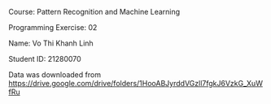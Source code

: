 Course: Pattern Recognition and Machine Learning

Programming Exercise: 02

Name: Vo Thi Khanh Linh

Student ID: 21280070

Data was downloaded from https://drive.google.com/drive/folders/1HooABJyrddVGzll7fgkJ6VzkG_XuWfRu
